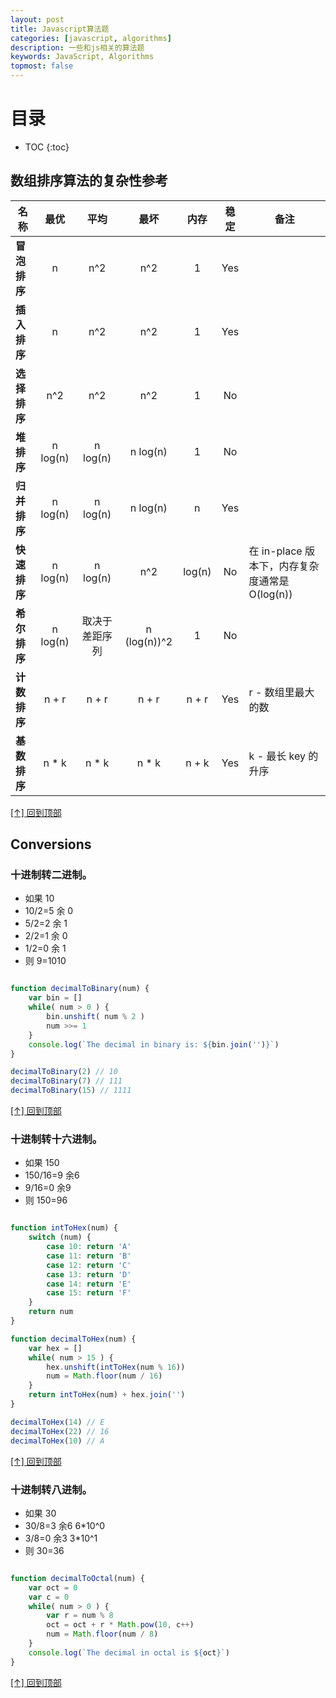 ```yaml
---
layout: post
title: Javascript算法题
categories: [javascript, algorithms]
description: 一些和js相关的算法题
keywords: JavaScript, Algorithms
topmost: false
---
```


# 目录

* TOC
{:toc} 

## 数组排序算法的复杂性参考

| 名称                  | 最优      | 平均      | 最坏          | 内存      | 稳定      | 备注                  |
| --------------------- | :-------: | :-------: | :-----------: | :-------: | :-------: | --------------------- |
| **冒泡排序**          | n         | n^2       | n^2           | 1         | Yes       |                       |
| **插入排序**          | n         | n^2       | n^2           | 1         | Yes       |                       |
| **选择排序**          | n^2       | n^2       | n^2           | 1         | No        |                       |
| **堆排序**            | n log(n)  | n log(n)  | n log(n)      | 1         | No        |                       |
| **归并排序**          | n log(n)  | n log(n)  | n log(n)      | n         | Yes       |                       |
| **快速排序**          | n log(n)  | n log(n)  | n^2           | log(n)    | No        | 在 in-place 版本下，内存复杂度通常是 O(log(n)) |
| **希尔排序**          | n log(n)  | 取决于差距序列   | n (log(n))^2  | 1         | No        |  |
| **计数排序**          | n + r     | n + r     | n + r         | n + r     | Yes       | r - 数组里最大的数    |
| **基数排序**          | n * k     | n * k     | n * k         | n + k     | Yes       | k - 最长 key 的升序   |

[[↑] 回到顶部](#目录)

## Conversions



### 十进制转二进制。
- 如果 10
- 10/2=5 余 0
- 5/2=2 余 1
- 2/2=1 余 0
- 1/2=0 余 1
- 则 9=1010

```js

function decimalToBinary(num) {
    var bin = []
    while( num > 0 ) {
        bin.unshift( num % 2 )
        num >>= 1
    }
    console.log(`The decimal in binary is: ${bin.join('')}`)
}

decimalToBinary(2) // 10
decimalToBinary(7) // 111
decimalToBinary(15) // 1111

```

[[↑] 回到顶部](#目录)

### 十进制转十六进制。
- 如果 150
- 150/16=9 余6
- 9/16=0 余9
- 则 150=96

```js

function intToHex(num) {
    switch (num) {
        case 10: return 'A'
        case 11: return 'B'
        case 12: return 'C'
        case 13: return 'D'
        case 14: return 'E'
        case 15: return 'F'
    }
    return num
}

function decimalToHex(num) {
    var hex = []
    while( num > 15 ) {
        hex.unshift(intToHex(num % 16))
        num = Math.floor(num / 16)
    }
    return intToHex(num) + hex.join('')
}

decimalToHex(14) // E
decimalToHex(22) // 16
decimalToHex(10) // A

```

[[↑] 回到顶部](#目录)

### 十进制转八进制。
- 如果 30
- 30/8=3 余6 6*10^0
- 3/8=0 余3 3*10^1
- 则 30=36

```js

function decimalToOctal(num) {
    var oct = 0
    var c = 0
    while( num > 0 ) {
        var r = num % 8
        oct = oct + r * Math.pow(10, c++)
        num = Math.floor(num / 8)
    }
    console.log(`The decimal in octal is ${oct}`)
}

```

[[↑] 回到顶部](#目录)


